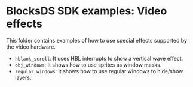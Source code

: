# BlocksDS SDK examples: Video effects

This folder contains examples of how to use special effects supported by the
video hardware.

- `hblank_scroll`: It uses HBL interrupts to show a vertical wave effect.
- `obj_windows`: It shows how to use sprites as window masks.
- `regular_windows`: It shows how to use regular windows to hide/show layers.
